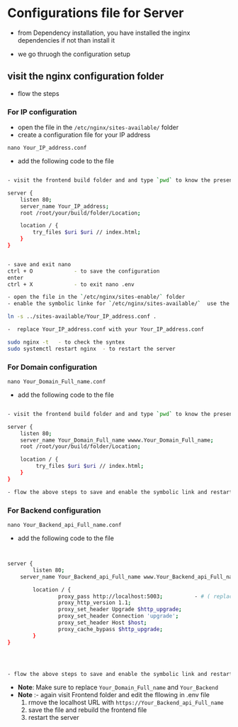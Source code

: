 # **Configurations file for Server**
- from Dependency installation, you have installed the inginx dependencies if not than install it

- we go thruogh the configuration setup

## visit the nginx configuration folder
- flow the steps

### For **IP configuration**

- open the file in the `/etc/nginx/sites-available/` folder
- create a configuration file for your IP address 

`nano Your_IP_address.conf`

- add the following code to the file
```bash

- visit the frontend build folder and and type `pwd` to know the present directory and copy the full path

server {
    listen 80;
    server_name Your_IP_address;
    root /root/your/build/folder/Location;

    location / {
        try_files $uri $uri // index.html;
    }
}


- save and exit nano 
ctrl + O             - to save the configuration 
enter 
ctrl + X             - to exit nano .env 

- open the file in the `/etc/nginx/sites-enable/` folder
- enable the symbolic linke for `/etc/nginx/sites-available/`  use the below code

ln -s ../sites-available/Your_IP_address.conf .

-  replace Your_IP_address.conf with your Your_IP_address.conf

sudo nginx -t   - to check the syntex
sudo systemctl restart nginx  - to restart the server

```


### For **Domain configuration**

`nano Your_Domain_Full_name.conf`

- add the following code to the file
```bash

- visit the frontend build folder and and type `pwd` to know the present directory and copy the full path

server {
    listen 80;
    server_name Your_Domain_Full_name wwww.Your_Domain_Full_name;
    root /root/your/build/folder/Location;

    location / {
         try_files $uri $uri // index.html;
    }
}

- flow the above steps to save and enable the symbolic link and restart the server
```


### For **Backend configuration**

`nano Your_Backend_api_Full_name.conf`

- add the following code to the file
```bash


server {
        listen 80;
	server_name Your_Backend_api_Full_name www.Your_Backend_api_Full_name;

        location / {
                proxy_pass http://localhost:5003;          - # ( replace the 5003 port to your backend port )
                proxy_http_version 1.1;
                proxy_set_header Upgrade $http_upgrade;
                proxy_set_header Connection 'upgrade';
                proxy_set_header Host $host;
                proxy_cache_bypass $http_upgrade;
        }
}




- flow the above steps to save and enable the symbolic link and restart the server
```


- **Note**: Make sure to replace `Your_Domain_Full_name` and `Your_Backend` 
- **Note** :- again visit Frontend folder and edit the fllowing in .env file
   1. rmove the localhost URL with `https://Your_Backend_api_Full_name` 
   2. save the file and rebuild the frontend file
   3. restart the server
